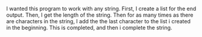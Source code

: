 I wanted this program to work with any string. First, I create a list for the end output. Then, I get the length of the string. Then for as many times as there are characters in the string, I add the the last character to the list i created in the beginning. This is completed, and then i complete the string.